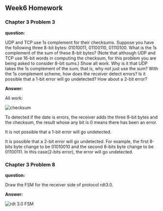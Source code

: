 ## Week6 Homework

### Chapter 3 Problem 3

**question:**

UDP and TCP use 1s complement for their checksums. Suppose you have the following three 8-bit bytes: 01010011, 01100110, 01110100. What is the 1s complement of the sum of these 8-bit bytes? (Note that although UDP and TCP use 16-bit words in computing the checksum, for this problem you are being asked to consider 8-bit sums.) Show all work. Why is it that UDP takes the 1s complement of the sum; that is, why not just use the sum? With the 1s complement scheme, how does the receiver detect errors? Is it possible that a 1-bit error will go undetected? How about a 2-bit error?

**Answer:**

All work:

![checksum](https://s2.loli.net/2022/03/27/kBNY6ZXQWOMbGqx.png)

To detected if the date is errors, the receiver adds the three 8-bit bytes and the checksum, the result whose any bit is 0 means there has been an error.

It is not possible that a 1-bit error will go undetected.

It is possible that a 2-bit error will go undetected. For example, the first 8-bits byte change to be 01010010 and the second 8-bits byte change to be 01100111. In this case(2-bits error), the error will go undetected.

### Chapter 3 Problem 8

**question:**

Draw the FSM for the receiver side of protocol rdt3.0.

**Answer:**

![rdt 3.0 FSM](https://s2.loli.net/2022/03/27/s6c4zAwTonf1S5Z.png)
